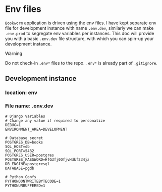 # Env files

`Bookworm` application is driven using the env files. I have kept separate env file for development instance with name `.env.dev`, similarly we can make `.env.prod` to segregate env variables per instances. This doc will provide you with a basic `.env.dev` file structure, with which you can spin-up your development instance. 

> [!WARNING]  
> Do not check-in `.env*` files to the repo. `.env*` is already part of `.gitignore`.

## Development instance
### location: env
### File name: .env.dev

```
# Django Variables
# Change any value if required to personalize
DEBUG=1
ENVIRONMENT_AREA=DEVELOPMENT

# Database secret
POSTGRES_DB=books
SQL_HOST=db
SQL_PORT=5432
POSTGRES_USER=postgres
POSTGRES_PASSWORD=HfG3fj0OfjvHdkf234ja
DB_ENGINE=postgresql
DATABASE=pgdb

# Python Confs
PYTHONDONTWRITEBYTECODE=1
PYTHONUNBUFFERED=1
```
